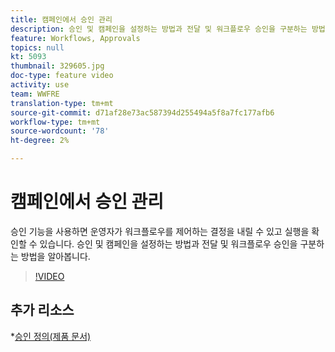 ```yaml
---
title: 캠페인에서 승인 관리
description: 승인 및 캠페인을 설정하는 방법과 전달 및 워크플로우 승인을 구분하는 방법을 알아봅니다.
feature: Workflows, Approvals
topics: null
kt: 5093
thumbnail: 329605.jpg
doc-type: feature video
activity: use
team: WWFRE
translation-type: tm+mt
source-git-commit: d71af28e73ac587394d255494a5f8a7fc177afb6
workflow-type: tm+mt
source-wordcount: '78'
ht-degree: 2%

---
```



# 캠페인에서 승인 관리

승인 기능을 사용하면 운영자가 워크플로우를 제어하는 결정을 내릴 수 있고 실행을 확인할 수 있습니다.
승인 및 캠페인을 설정하는 방법과 전달 및 워크플로우 승인을 구분하는 방법을 알아봅니다.

>[!VIDEO](https://video.tv.adobe.com/v/329605?quality=12)

## 추가 리소스

*[승인 정의(제품 문서)](https://experienceleague.adobe.com/docs/campaign-classic/using/automating-with-workflows/executing-a-workflow/defining-approvals.html?lang=en#sending-emails)
